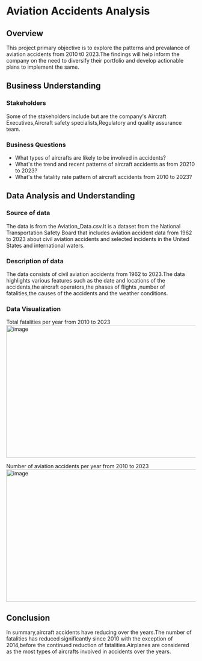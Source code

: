 # Aviation Accidents Analysis
## Overview
This project primary objective is to explore the patterns and prevalance of aviation accidents from 2010 t0 2023.The findings will help inform the company on the need to diversify their portfolio and develop actionable plans to implement the same.
## Business Understanding
### Stakeholders
Some of the stakeholders include but are the company's Aircraft Executives,Aircraft safety specialists,Regulatory and quality assurance team.
### Business Questions
 - What types of aircrafts are likely to be involved in accidents?
 - What's the trend and recent patterns of aircraft accidents as from 20210 to 2023?
 - What's the fatality rate pattern of aircraft accidents from 2010 to 2023?
## Data Analysis and Understanding
### Source of data
The data is from the Aviation_Data.csv.It is a dataset from the National Transportation Safety Board that includes aviation accident data from 1962 to 2023 about civil aviation accidents and selected incidents in the United States and international waters.
### Description of data
The data consists of civil aviation accidents from 1962 to 2023.The data highlights various features such as the date and locations of the accidents,the aircraft operators,the phases of flights ,number of fatalities,the causes of the accidents and the weather conditions.
### Data Visualization
Total fatalities per year from 2010 to 2023
<img width="712" height="352" alt="image" src="https://github.com/user-attachments/assets/8208e533-a1bc-4eae-8598-ed6a7ff1d1cb" />

Number of aviation accidents per year from 2010 to 2023
<img width="712" height="352" alt="image" src="https://github.com/user-attachments/assets/b71512c8-f4fb-4aec-9158-40d3df22626d" />

## Conclusion
In summary,aircraft accidents have reducing over the years.The number of fatalities has reduced significantly since 2010 with the exception of 2014,before the continued reduction of fatalities.Airplanes are considered as the most types of aircrafts involved in accidents over the years.

